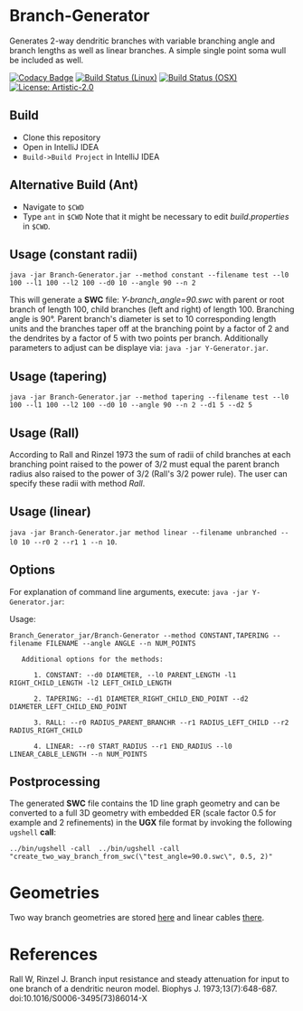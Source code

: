 # Branch-Generator
Generates 2-way dendritic branches with variable branching angle and branch lengths 
as well as linear branches. A simple single point soma wull be included as well.

[![Codacy Badge](https://api.codacy.com/project/badge/Grade/80299d89eaee419e8f9a7c5c643e19d8)](https://app.codacy.com/manual/stephan_5/Branch-Generator?utm_source=github.com&utm_medium=referral&utm_content=stephanmg/Branch-Generator&utm_campaign=Badge_Grade_Dashboard)
[![Build Status (Linux)](https://travis-ci.org/stephanmg/Branch-Generator.svg?branch=master)](https://travis-ci.org/stephanmg/Branch-Generator)
[![Build Status (OSX)](https://travis-ci.org/stephanmg/Branch-Generator.svg?branch=master)](https://travis-ci.org/stephanmg/Branch-Generator)
[![License: Artistic-2.0](https://img.shields.io/badge/License-Artistic%202.0-0298c3.svg)](https://opensource.org/licenses/Artistic-2.0)

## Build
- Clone this repository
- Open in IntelliJ IDEA
- `Build->Build Project` in IntelliJ IDEA

## Alternative Build (Ant)
- Navigate to `$CWD`
- Type `ant` in `$CWD`
Note that it might be necessary to edit *build.properties* in `$CWD`.

## Usage (constant radii)
`java -jar Branch-Generator.jar --method constant --filename test --l0 100 --l1 100 --l2 100 --d0 10 --angle 90 --n 2`

This will generate a **SWC** file: *Y-branch_angle=90.swc* with parent or root branch
of length 100, child branches (left and right) of length 100. Branching angle is 90°.
Parent branch's diameter is set to 10 corresponding length units and the branches
taper off at the branching point by a factor of 2 and the dendrites by a factor of
5 with two points per branch. Additionally parameters to adjust can be displaye via:
`java -jar Y-Generator.jar`.

## Usage (tapering)
`java -jar Branch-Generator.jar --method tapering --filename test --l0 100 --l1 100 --l2 100 --d0 10 --angle 90 --n 2 --d1 5 --d2 5`

## Usage (Rall)
According to Rall and Rinzel 1973 the sum of radii of child branches at each branching point raised to the power of 3/2 must equal
the parent branch radius also raised to the power of 3/2 (Rall's 3/2 power rule). The user can specify these radii with method *Rall*.

## Usage (linear)
`java -jar Branch-Generator.jar method linear --filename unbranched --l0 10 --r0 2 --r1 1 --n 10`.

## Options
For explanation of command line arguments, execute: `java -jar Y-Generator.jar`:

Usage:

`Branch_Generator_jar/Branch-Generator --method CONSTANT,TAPERING --filename FILENAME --angle ANGLE --n NUM_POINTS`

       Additional options for the methods:
       
          1. CONSTANT: --d0 DIAMETER, --l0 PARENT_LENGTH -l1 RIGHT_CHILD_LENGTH -l2 LEFT_CHILD_LENGTH
          
          2. TAPERING: --d1 DIAMETER_RIGHT_CHILD_END_POINT --d2 DIAMETER_LEFT_CHILD_END_POINT

          3. RALL: --r0 RADIUS_PARENT_BRANCHR --r1 RADIUS_LEFT_CHILD --r2 RADIUS_RIGHT_CHILD

          4. LINEAR: --r0 START_RADIUS --r1 END_RADIUS --l0 LINEAR_CABLE_LENGTH --n NUM_POINTS 


## Postprocessing
The generated **SWC** file contains the 1D line graph geometry and can be 
converted to a full 3D geometry with embedded ER (scale factor 0.5 for example and 2 refinements) 
in the **UGX** file format by invoking the following `ugshell` **call**:

` ../bin/ugshell -call  ../bin/ugshell -call "create_two_way_branch_from_swc(\"test_angle=90.0.swc\", 0.5, 2)" `

# Geometries
Two way branch geometries are stored [here](https://temple.app.box.com/folder/116285138468) and linear cables [there](https://temple.app.box.com/folder/116511573967).

# References
Rall W, Rinzel J. Branch input resistance and steady attenuation for input to one branch of a dendritic neuron model. Biophys J. 1973;13(7):648-687. doi:10.1016/S0006-3495(73)86014-X
